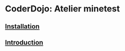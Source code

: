 # CoderDojo: Atelier minetest


## [Installation](https://github.com/amigrave/coderdojo-minetest#installation)
## [Introduction](./01-introduction)
